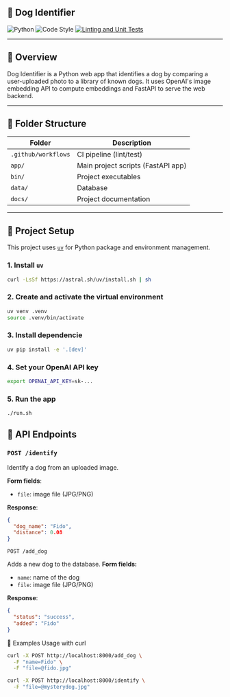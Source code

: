 ## 🐶 Dog Identifier

![Python](https://img.shields.io/badge/python-3670A0?logo=python&logoColor=ffdd54&style=for-the-badge)
![Code Style](https://img.shields.io/badge/code%20style-pep8-orange)
[![Linting and Unit Tests](https://github.com/nomia-mike/whodat/actions/workflows/ci.yml/badge.svg)](https://github.com/nomia-mike/whodat/actions/workflows/ci.yml)

---

## 🧠 Overview

Dog Identifier is a Python web app that identifies a dog by comparing a user-uploaded photo to a library of known dogs. It uses OpenAI's image embedding API to compute embeddings and FastAPI to serve the web backend.

---

## 📁 Folder Structure

| Folder             | Description                       |
|--------------------|-----------------------------------|
| `.github/workflows`| CI pipeline (lint/test)           |
| `app/`             | Main project scripts (FastAPI app)|
| `bin/`             | Project executables               |
| `data/`            | Database                          |
| `docs/`            | Project documentation             |

---

## 🚀 Project Setup

This project uses [`uv`](https://github.com/astral-sh/uv) for Python package and environment management.

### 1. Install `uv`
```bash
curl -LsSf https://astral.sh/uv/install.sh | sh
```

### 2. Create and activate the virtual environment
```bash
uv venv .venv
source .venv/bin/activate
```

### 3. Install dependencie
```bash
uv pip install -e '.[dev]'
```

### 4. Set your OpenAI API key
```bash
export OPENAI_API_KEY=sk-...
```

### 5. Run the app
```bash
./run.sh
```

## 🧪 API Endpoints

### `POST /identify`

Identify a dog from an uploaded image.

**Form fields**:
- `file`: image file (JPG/PNG)

**Response**:
```json
{
  "dog_name": "Fido",
  "distance": 0.08
}
```

`POST /add_dog`

Adds a new dog to the database.
**Form fields:**
 - `name`: name of the dog
 - `file`: image file (JPG/PNG)

**Response**:
```json
{
  "status": "success",
  "added": "Fido"
}
```

🧪 Examples Usage with curl
```bash
curl -X POST http://localhost:8000/add_dog \
  -F "name=Fido" \
  -F "file=@fido.jpg"

curl -X POST http://localhost:8000/identify \
  -F "file=@mysterydog.jpg"
```
